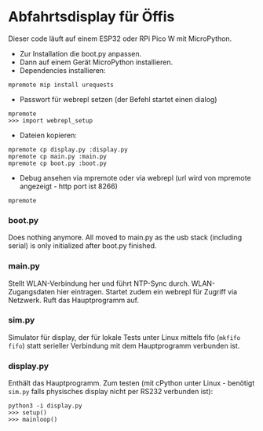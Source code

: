 Abfahrtsdisplay für Öffis
=========================

Dieser code läuft auf einem ESP32 oder RPi Pico W mit MicroPython.
- Zur Installation die boot.py anpassen.
- Dann auf einem Gerät MicroPython installieren.
- Dependencies installieren:
```
mpremote mip install urequests
```
- Passwort für webrepl setzen (der Befehl startet einen dialog)
```
mpremote
>>> import webrepl_setup

```
- Dateien kopieren:
```
mpremote cp display.py :display.py
mpremote cp main.py :main.py
mpremote cp boot.py :boot.py
```
- Debug ansehen via mpremote oder via webrepl (url wird von mpremote angezeigt - http port ist 8266)
```
mpremote
```


### boot.py
Does nothing anymore.
All moved to main.py as the usb stack
(including serial) is only initialized after boot.py
finished.

### main.py
Stellt WLAN-Verbindung her und führt NTP-Sync durch.
WLAN-Zugangsdaten hier eintragen.
Startet zudem ein webrepl für Zugriff via Netzwerk.
Ruft das Hauptprogramm auf.

### sim.py
Simulator für display, der für lokale Tests unter Linux mittels fifo (`mkfifo fifo`)
statt serieller Verbindung mit dem Hauptprogramm verbunden ist.

### display.py
Enthält das Hauptprogramm.
Zum testen (mit cPython unter Linux - benötigt `sim.py` falls physisches display nicht per RS232 verbunden ist):
```
python3 -i display.py
>>> setup()
>>> mainloop()
```
